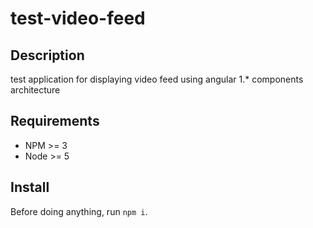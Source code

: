 # test-video-feed

## Description
test application for displaying video feed using angular 1.* components architecture

## Requirements
  - NPM >= 3
  - Node >= 5

## Install
  Before doing anything, run `npm i`.

